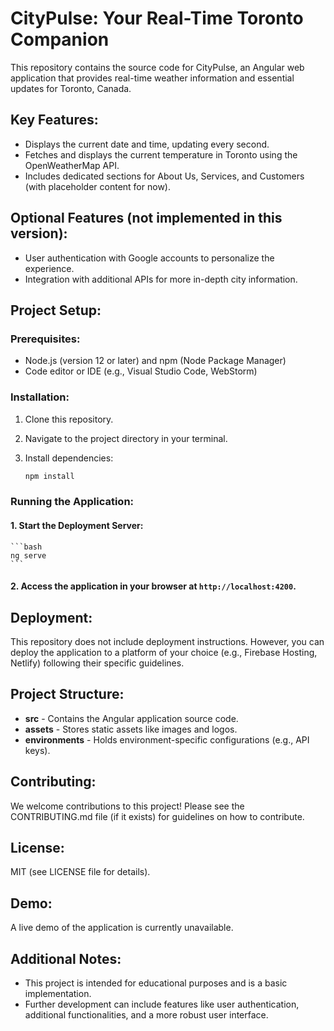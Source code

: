 # CityPulse: Your Real-Time Toronto Companion

This repository contains the source code for CityPulse, an Angular web application that provides real-time weather information and essential updates for Toronto, Canada.

## Key Features:

- Displays the current date and time, updating every second.
- Fetches and displays the current temperature in Toronto using the OpenWeatherMap API.
- Includes dedicated sections for About Us, Services, and Customers (with placeholder content for now). 

## Optional Features (not implemented in this version):

- User authentication with Google accounts to personalize the experience.
- Integration with additional APIs for more in-depth city information.

## Project Setup:

### Prerequisites:

- Node.js (version 12 or later) and npm (Node Package Manager)
- Code editor or IDE (e.g., Visual Studio Code, WebStorm)

### Installation:

1. Clone this repository.
2. Navigate to the project directory in your terminal.
3. Install dependencies:

   ```bash
   npm install
   ```

### Running the Application:

#### 1. Start the Deployment Server:

    ```bash
    ng serve
    ```

#### 2. Access the application in your browser at `http://localhost:4200`.

## Deployment:

This repository does not include deployment instructions. However, you can deploy the application to a platform of your choice (e.g., Firebase Hosting, Netlify) following their specific guidelines.

## Project Structure:

- **src** - Contains the Angular application source code.
- **assets** - Stores static assets like images and logos.
- **environments** - Holds environment-specific configurations (e.g., API keys).

## Contributing:

We welcome contributions to this project! Please see the CONTRIBUTING.md file (if it exists) for guidelines on how to contribute.

## License:

MIT (see LICENSE file for details).

## Demo:

A live demo of the application is currently unavailable.

## Additional Notes:

* This project is intended for educational purposes and is a basic implementation.
* Further development can include features like user authentication, additional functionalities, and a more robust user interface.